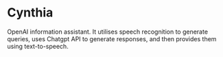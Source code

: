# Cynthia
OpenAI information assistant.
It utilises speech recognition to generate queries, uses Chatgpt API to generate responses, and then provides them using text-to-speech.
